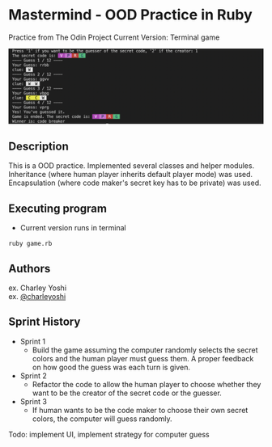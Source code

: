 # Mastermind - OOD Practice in Ruby

Practice from The Odin Project
Current Version: Terminal game

![demo](https://github.com/charleyoshi/mastermind_game/blob/main/demo.png)

## Description

This is a OOD practice. 
Implemented several classes and helper modules. 
Inheritance (where human player inherits default player mode) was used.
Encapsulation (where code maker's secret key has to be private) was used. 


## Executing program

* Current version runs in terminal
```
ruby game.rb
```

## Authors

ex. Charley Yoshi  
ex. [@charleyoshi](https://charleyoshi.com)


## Sprint History

* Sprint 1
    * Build the game assuming the computer randomly selects the secret colors and the human player must guess them. A proper feedback on how good the guess was each turn is given.
* Sprint 2
    * Refactor the code to allow the human player to choose whether they want to be the creator of the secret code or the guesser.
* Sprint 3
    * If human wants to be the code maker to choose their own secret colors, the computer will guess randomly.

Todo: implement UI, implement strategy for computer guess
